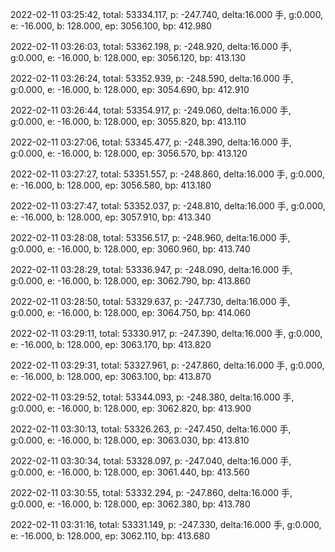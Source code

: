 2022-02-11 03:25:42, total: 53334.117, p: -247.740, delta:16.000 手, g:0.000, e: -16.000, b: 128.000, ep: 3056.100, bp: 412.980

2022-02-11 03:26:03, total: 53362.198, p: -248.920, delta:16.000 手, g:0.000, e: -16.000, b: 128.000, ep: 3056.120, bp: 413.130

2022-02-11 03:26:24, total: 53352.939, p: -248.590, delta:16.000 手, g:0.000, e: -16.000, b: 128.000, ep: 3054.690, bp: 412.910

2022-02-11 03:26:44, total: 53354.917, p: -249.060, delta:16.000 手, g:0.000, e: -16.000, b: 128.000, ep: 3055.820, bp: 413.110

2022-02-11 03:27:06, total: 53345.477, p: -248.390, delta:16.000 手, g:0.000, e: -16.000, b: 128.000, ep: 3056.570, bp: 413.120

2022-02-11 03:27:27, total: 53351.557, p: -248.860, delta:16.000 手, g:0.000, e: -16.000, b: 128.000, ep: 3056.580, bp: 413.180

2022-02-11 03:27:47, total: 53352.037, p: -248.810, delta:16.000 手, g:0.000, e: -16.000, b: 128.000, ep: 3057.910, bp: 413.340

2022-02-11 03:28:08, total: 53356.517, p: -248.960, delta:16.000 手, g:0.000, e: -16.000, b: 128.000, ep: 3060.960, bp: 413.740

2022-02-11 03:28:29, total: 53336.947, p: -248.090, delta:16.000 手, g:0.000, e: -16.000, b: 128.000, ep: 3062.790, bp: 413.860

2022-02-11 03:28:50, total: 53329.637, p: -247.730, delta:16.000 手, g:0.000, e: -16.000, b: 128.000, ep: 3064.750, bp: 414.060

2022-02-11 03:29:11, total: 53330.917, p: -247.390, delta:16.000 手, g:0.000, e: -16.000, b: 128.000, ep: 3063.170, bp: 413.820

2022-02-11 03:29:31, total: 53327.961, p: -247.860, delta:16.000 手, g:0.000, e: -16.000, b: 128.000, ep: 3063.100, bp: 413.870

2022-02-11 03:29:52, total: 53344.093, p: -248.380, delta:16.000 手, g:0.000, e: -16.000, b: 128.000, ep: 3062.820, bp: 413.900

2022-02-11 03:30:13, total: 53326.263, p: -247.450, delta:16.000 手, g:0.000, e: -16.000, b: 128.000, ep: 3063.030, bp: 413.810

2022-02-11 03:30:34, total: 53328.097, p: -247.040, delta:16.000 手, g:0.000, e: -16.000, b: 128.000, ep: 3061.440, bp: 413.560

2022-02-11 03:30:55, total: 53332.294, p: -247.860, delta:16.000 手, g:0.000, e: -16.000, b: 128.000, ep: 3062.380, bp: 413.780

2022-02-11 03:31:16, total: 53331.149, p: -247.330, delta:16.000 手, g:0.000, e: -16.000, b: 128.000, ep: 3062.110, bp: 413.680